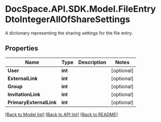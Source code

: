 # DocSpace.API.SDK.Model.FileEntryDtoIntegerAllOfShareSettings
A dictionary representing the sharing settings for the file entry.

## Properties

Name | Type | Description | Notes
------------ | ------------- | ------------- | -------------
**User** | **int** |  | [optional] 
**ExternalLink** | **int** |  | [optional] 
**Group** | **int** |  | [optional] 
**InvitationLink** | **int** |  | [optional] 
**PrimaryExternalLink** | **int** |  | [optional] 

[[Back to Model list]](../README.md#documentation-for-models) [[Back to API list]](../README.md#documentation-for-api-endpoints) [[Back to README]](../README.md)

